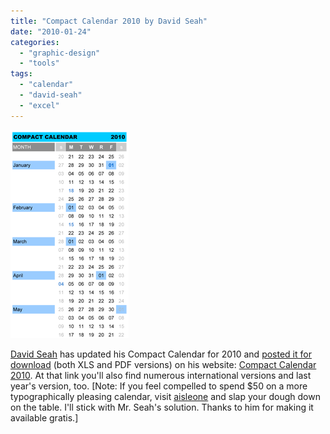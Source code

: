 ```yaml
---
title: "Compact Calendar 2010 by David Seah"
date: "2010-01-24"
categories: 
  - "graphic-design"
  - "tools"
tags: 
  - "calendar"
  - "david-seah"
  - "excel"
---
```


[![David Seah's Compact=](images/1214-ccal2010strip-top_third.png "1214-ccal2010strip-top_third")](https://blog.balinsbooks.com/wp-content/uploads/2010/01/1214-ccal2010strip-top_third.png)

[David Seah](http://davidseah.com/) has updated his Compact Calendar for 2010 and [posted it for download](http://davidseah.com/page/compact-calendar#downloads) (both XLS and PDF versions) on his website: [Compact Calendar 2010](http://davidseah.com/page/compact-calendar). At that link you'll also find numerous international versions and last year's version, too. \[Note: If you feel compelled to spend $50 on a more typographically pleasing calendar, visit [aisleone](http://aisleone.net/2010-Calendar/) and slap your dough down on the table. I'll stick with Mr. Seah's solution. Thanks to him for making it available gratis.\]
